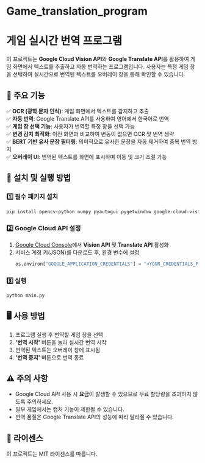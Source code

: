 # Game_translation_program

# 게임 실시간 번역 프로그램

이 프로젝트는 **Google Cloud Vision API**와 **Google Translate API**를 활용하여 게임 화면에서 텍스트를 추출하고 자동 번역하는 프로그램입니다. 사용자는 특정 게임 창을 선택하여 실시간으로 번역된 텍스트를 오버레이 창을 통해 확인할 수 있습니다.

## 🔹 주요 기능
✅ **OCR (광학 문자 인식)**: 게임 화면에서 텍스트를 감지하고 추출  
✅ **자동 번역**: Google Translate API를 사용하여 영어에서 한국어로 번역  
✅ **게임 창 선택 기능**: 사용자가 번역할 특정 창을 선택 가능  
✅ **변경 감지 최적화**: 이전 화면과 비교하여 변동이 없으면 OCR 및 번역 생략  
✅ **BERT 기반 유사 문장 필터링**: 의미적으로 유사한 문장을 자동 제거하여 중복 번역 방지  
✅ **오버레이 UI**: 번역된 텍스트를 화면에 표시하며 이동 및 크기 조절 가능  

## 📌 설치 및 실행 방법
### 1️⃣ 필수 패키지 설치
```bash
pip install opencv-python numpy pyautogui pygetwindow google-cloud-vision google-cloud-translate PyQt5 sentence-transformers
```

### 2️⃣ Google Cloud API 설정
1. [Google Cloud Console](https://console.cloud.google.com/)에서 **Vision API** 및 **Translate API** 활성화
2. 서비스 계정 키(JSON)를 다운로드 후, 환경 변수에 설정
   ```python
   os.environ["GOOGLE_APPLICATION_CREDENTIALS"] = "<YOUR_CREDENTIALS_FILE>.json"
   ```

### 3️⃣ 실행
```bash
python main.py
```

## 🖥️ 사용 방법
1. 프로그램 실행 후 번역할 게임 창을 선택
2. **'번역 시작'** 버튼을 눌러 실시간 번역 시작
3. 번역된 텍스트는 오버레이 창에 표시됨
4. **'번역 중지'** 버튼으로 번역 종료

## ⚠️ 주의 사항
- Google Cloud API 사용 시 **요금**이 발생할 수 있으므로 무료 할당량을 초과하지 않도록 주의하세요.
- 일부 게임에서는 캡처 기능이 제한될 수 있습니다.
- 번역 품질은 Google Translate API의 성능에 따라 달라질 수 있습니다.

## 📌 라이센스
이 프로젝트는 MIT 라이센스를 따릅니다.
